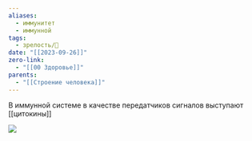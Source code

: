 ```yaml
---
aliases:
  - иммунитет
  - иммунной
tags:
  - зрелость/🌱
date: "[[2023-09-26]]"
zero-link:
  - "[[00 Здоровье]]"
parents:
  - "[[Строение человека]]"
---
```

В иммунной системе в качестве передатчиков сигналов выступают [[цитокины]]

![](Стресс.md#^b443ce)